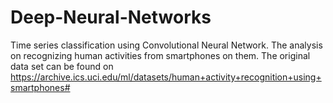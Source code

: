 # Deep-Neural-Networks
Time series classification using Convolutional Neural Network. The analysis on recognizing human activities from smartphones on them. The original data set can be found on https://archive.ics.uci.edu/ml/datasets/human+activity+recognition+using+smartphones#
